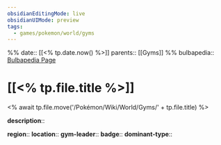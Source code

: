 ```yaml
---
obsidianEditingMode: live
obsidianUIMode: preview
tags:
  - games/pokemon/world/gyms
---
```

%%
date:: [[<% tp.date.now() %>]]
parents:: [[Gyms]]
%%
bulbapedia:: [Bulbapedia Page]()

# [[<% tp.file.title %>]]
<% await tp.file.move('/Pokémon/Wiki/World/Gyms/' + tp.file.title) %>


**description**:: 

**region**:: 
**location**:: 
**gym-leader**:: 
**badge**:: 
**dominant-type**:: 